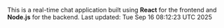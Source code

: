This is a real-time chat application built using **React** for the frontend and **Node.js** for the backend.
Last updated: Tue Sep 16 08:12:23 UTC 2025
